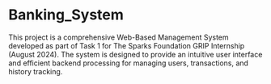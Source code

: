 # Banking_System
This project is a comprehensive Web-Based Management System developed as part of Task 1 for The Sparks Foundation GRIP Internship (August 2024). The system is designed to provide an intuitive user interface and efficient backend processing for managing users, transactions, and history tracking.

